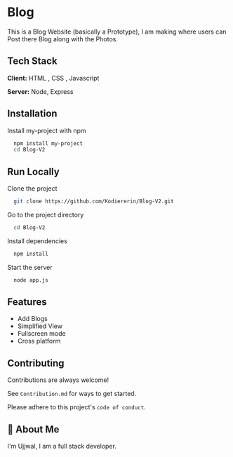 # Blog

This is a Blog Website (basically a Prototype), I am making where users can Post there Blog along with the Photos.

## Tech Stack

**Client:** HTML , CSS , Javascript

**Server:** Node, Express

## Installation

Install my-project with npm

```bash
  npm install my-project
  cd Blog-V2
```

## Run Locally

Clone the project

```bash
  git clone https://github.com/Kodiererin/Blog-V2.git
```

Go to the project directory

```bash
  cd Blog-V2
```

Install dependencies

```bash
  npm install
```

Start the server

```bash
  node app.js
```


## Features

- Add Blogs
- Simplified View
- Fullscreen mode
- Cross platform

## Contributing

Contributions are always welcome!

See `Contribution.md`  for ways to get started.

Please adhere to this project's `code of conduct`.

## 🚀 About Me

I'm Ujjwal, I am a  full stack developer.
